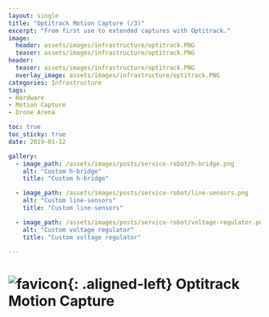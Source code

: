 ```yaml
---
layout: single
title: "Optitrack Motion Capture (/3)"
excerpt: "From first use to extended captures with Optitrack."
image:
  header: assets/images/infrastructure/optitrack.PNG
  teaser: assets/images/infrastructure/optitrack.PNG
header:
  teaser: assets/images/infrastructure/optitrack.PNG
  overlay_image: assets/images/infrastructure/optitrack.PNG
categories: Infrastructure
tags:
- Hardware
- Motion Capture
- Drone Arena

toc: true
toc_sticky: true
date: 2019-01-12

gallery:
  - image_path: /assets/images/posts/service-robot/h-bridge.png
    alt: "Custom h-bridge"
    title: "Custom h-bridge"

  - image_path: /assets/images/posts/service-robot/line-sensors.png
    alt: "Custom line-sensors"
    title: "Custom line-sensors"

  - image_path: /assets/images/posts/service-robot/voltage-regulator.png
    alt: "Custom voltage regulator"
    title: "Custom voltage regulator"

---
```


# ![favicon](/assets/images/favicon.jpg){: .aligned-left} Optitrack Motion Capture
